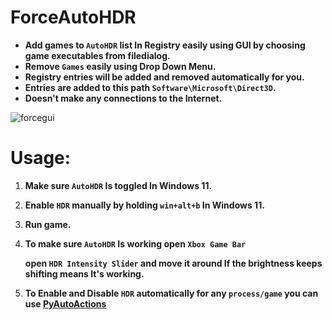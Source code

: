 # ForceAutoHDR


- **Add games to `AutoHDR` list In Registry easily using GUI by choosing game executables from filedialog.**
- **Remove `Games` easily using Drop Down Menu.**
- **Registry entries will be added and removed automatically for you.**
- **Entries are added to this path `Software\Microsoft\Direct3D`.**
- **Doesn't make any connections to the Internet.**



![forcegui](https://github.com/7gxycn08/ForceAutoHDR/assets/121936658/8f62b984-d146-4b3e-a8ea-8ce99d834f91)




# Usage:
1. **Make sure `AutoHDR` Is toggled In Windows 11.**
2. **Enable `HDR` manually by holding `win+alt+b` In Windows 11.**
3. **Run game.**
4. **To make sure `AutoHDR` Is working open `Xbox Game Bar`**
  
  
   **open `HDR Intensity Slider` and move it around If the brightness keeps shifting means It's working.**
8. **To Enable and Disable `HDR` automatically for any `process/game` you can use [PyAutoActions](https://github.com/7gxycn08/PyAutoActions/)**
